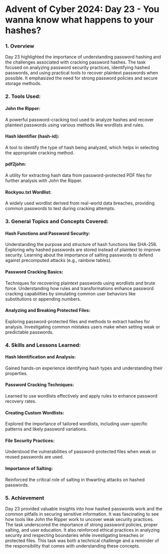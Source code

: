 # Advent of Cyber 2024: Day 23 - You wanna know what happens to your hashes?

### 1. Overview
Day 23 highlighted the importance of understanding password hashing and the challenges associated with cracking password hashes. The task focused on analyzing password security practices, identifying hashed passwords, and using practical tools to recover plaintext passwords when possible. It emphasized the need for strong password policies and secure storage methods.

### 2. Tools Used:
#### John the Ripper:
A powerful password-cracking tool used to analyze hashes and recover plaintext passwords using various methods like wordlists and rules.
#### Hash Identifier (hash-id):
A tool to identify the type of hash being analyzed, which helps in selecting the appropriate cracking method.
#### pdf2john:
A utility for extracting hash data from password-protected PDF files for further analysis with John the Ripper.
#### Rockyou.txt Wordlist:
A widely used wordlist derived from real-world data breaches, providing common passwords to test during cracking attempts.

### 3. General Topics and Concepts Covered:
#### Hash Functions and Password Security:
Understanding the purpose and structure of hash functions like SHA-256.
Exploring why hashed passwords are stored instead of plaintext to improve security.
Learning about the importance of salting passwords to defend against precomputed attacks (e.g., rainbow tables).
#### Password Cracking Basics:
Techniques for recovering plaintext passwords using wordlists and brute force.
Understanding how rules and transformations enhance password cracking capabilities by simulating common user behaviors like substitutions or appending numbers.
#### Analyzing and Breaking Protected Files:
Exploring password-protected files and methods to extract hashes for analysis.
Investigating common mistakes users make when setting weak or predictable passwords.

### 4. Skills and Lessons Learned:
#### Hash Identification and Analysis:
Gained hands-on experience identifying hash types and understanding their properties.
#### Password Cracking Techniques:
Learned to use wordlists effectively and apply rules to enhance password recovery rates.
#### Creating Custom Wordlists:
Explored the importance of tailored wordlists, including user-specific patterns and likely password variations.
#### File Security Practices:
Understood the vulnerabilities of password-protected files when weak or reused passwords are used.
#### Importance of Salting:
Reinforced the critical role of salting in thwarting attacks on hashed passwords.

### 5. Achievement
Day 23 provided valuable insights into how hashed passwords work and the common pitfalls in securing sensitive information. It was fascinating to see how tools like John the Ripper work to uncover weak security practices. The task underscored the importance of strong password policies, proper salting, and user education. It also reinforced ethical practices in analyzing security and respecting boundaries while investigating breaches or protected files. This task was both a technical challenge and a reminder of the responsibility that comes with understanding these concepts.
